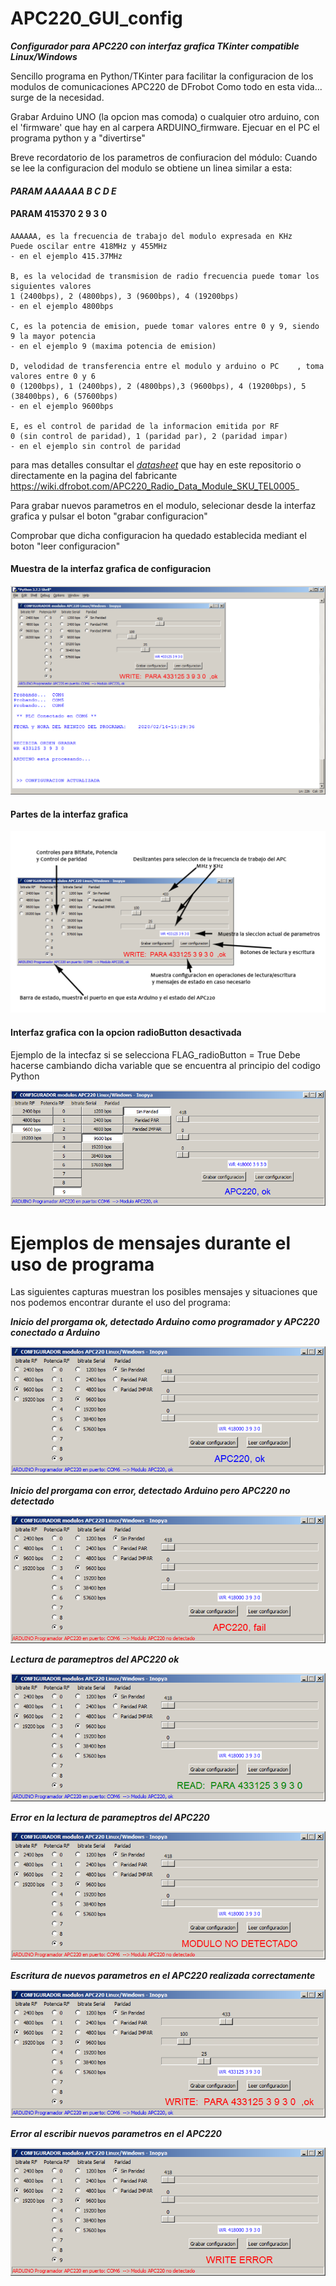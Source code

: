 # APC220_GUI_config
***Configurador para APC220 con interfaz grafica TKinter compatible Linux/Windows***

Sencillo programa en Python/TKinter para facilitar la configuracion de los modulos de comunicaciones APC220 de DFrobot
Como todo en esta vida... surge de la necesidad.

Grabar Arduino UNO (la opcion mas comoda) o cualquier otro arduino, con el 'firmware' que hay en al carpera ARDUINO_firmware.
Ejecuar en el PC el programa python y a "divertirse"


Breve recordatorio de los parametros de confiuracion del módulo:
Cuando se lee la configuracion del modulo se obtiene un linea similar a esta:

####   ***PARAM  AAAAAA B C D E***
####   PARAM  415370 2 9 3 0 
	AAAAAA, es la frecuencia de trabajo del modulo expresada en KHz 
	Puede oscilar entre 418MHz y 455MHz
	- en el ejemplo 415.37MHz 

	B, es la velocidad de transmision de radio frecuencia puede tomar los siguientes valores
	1 (2400bps), 2 (4800bps), 3 (9600bps), 4 (19200bps)
	- en el ejemplo 4800bps 
	
	C, es la potencia de emision, puede tomar valores entre 0 y 9, siendo 9 la mayor potencia
	- en el ejemplo 9 (maxima potencia de emision)
	
	D, velodidad de transferencia entre el modulo y arduino o PC 	, toma valores entre 0 y 6
	0 (1200bps), 1 (2400bps), 2 (4800bps),3 (9600bps), 4 (19200bps), 5 (38400bps), 6 (57600bps)
	- en el ejemplo 9600bps 
	
	E, es el control de paridad de la informacion emitida por RF
	0 (sin control de paridad), 1 (paridad par), 2 (paridad impar)
	- en el ejemplo sin control de paridad
	
para mas detalles consultar el [_datasheet_](./APC220_Datasheet.pdf) que hay en este repositorio o directamente en la pagina del fabricante
https://wiki.dfrobot.com/APC220_Radio_Data_Module_SKU_TEL0005_


Para grabar nuevos parametros en el modulo, selecionar desde la interfaz grafica y pulsar el boton "grabar configuracion"

Comprobar que dicha configuracion ha quedado establecida mediant el boton "leer configuracion"
 
#### Muestra de la interfaz grafica de configuracion
![](./imagenes/configuradorAPC220_inopya.png)


#### Partes de la interfaz grafica
![](./imagenes/help.png)


#### Interfaz grafica con la opcion radioButton desactivada

Ejemplo de la intecfaz si se selecciona FLAG_radioButton = True
Debe hacerse cambiando dicha variable que se encuentra al principio del codigo Python

![](./imagenes/button_mode.png)

#  Ejemplos de mensajes durante el uso de programa
Las siguientes capturas muestran los posibles mensajes y situaciones que nos podemos encontrar durante el uso del programa:


***Inicio del prorgama ok, detectado Arduino como programador y APC220 conectado a Arduino***

![](./imagenes/run_ok.png)


***Inicio del prorgama con error, detectado Arduino pero APC220 no detectado***

![](./imagenes/run_fail.png)


***Lectura de parameptros del APC220 ok***

![](./imagenes/read_ok.png)


***Error en la lectura de parameptros del APC220***

![](./imagenes/read_fail.png)


***Escritura de nuevos parametros en el APC220 realizada correctamente***

![](./imagenes/write_ok.png)


***Error al escribir nuevos parametros en el APC220***

![](./imagenes/write_error.png)
